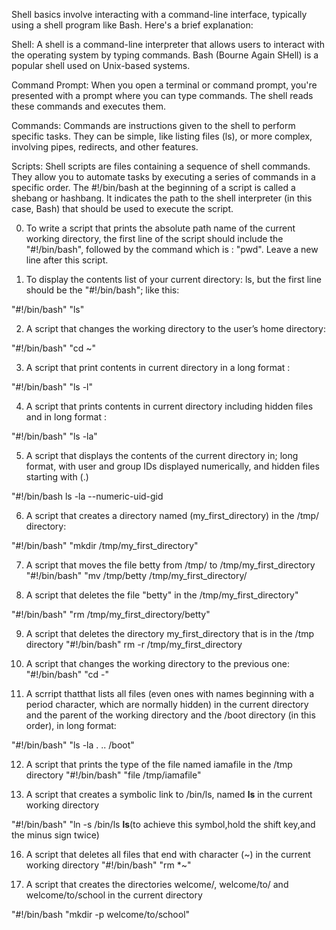 Shell basics involve interacting with a command-line interface, typically using a shell program like Bash. Here's a brief explanation:

Shell: A shell is a command-line interpreter that allows users to interact with the operating system by typing commands. Bash (Bourne Again SHell) is a popular shell used on Unix-based systems.

Command Prompt: When you open a terminal or command prompt, you're presented with a prompt where you can type commands. The shell reads these commands and executes them.

Commands: Commands are instructions given to the shell to perform specific tasks. They can be simple, like listing files (ls), or more complex, involving pipes, redirects, and other features.

Scripts: Shell scripts are files containing a sequence of shell commands. They allow you to automate tasks by executing a series of commands in a specific order. The #!/bin/bash at the beginning of a script is called a shebang or hashbang. It indicates the path to the shell interpreter (in this case, Bash) that should be used to execute the script.

0. To write a script that prints the absolute path name of the current working directory, the first line of the script should include the "#!/bin/bash", followed  by the command which is : "pwd". Leave a new line after this script.

1. To display the contents list of your current directory: ls, but the first line should be the "#!/bin/bash"; like this:

"#!/bin/bash"
"ls"

2. A script that changes the working directory to the user’s home directory:

"#!/bin/bash"
 "cd ~"

3. A script that print contents in current directory in a long format : 

"#!/bin/bash"
"ls -l"

4. A script that prints contents in current directory including hidden files and in long format : 

"#!/bin/bash"
"ls -la"

5. A script that displays the contents of the current directory in; long format, with user and group IDs displayed numerically, and hidden files starting with (.)

"#!/bin/bash
ls -la --numeric-uid-gid

6. A script that creates a directory named (my_first_directory) in the /tmp/ directory:

"#!/bin/bash"
"mkdir /tmp/my_first_directory"

7. A script that moves the file betty from /tmp/ to /tmp/my_first_directory
"#!/bin/bash"
"mv /tmp/betty /tmp/my_first_directory/

8. A script that deletes the file "betty" in the /tmp/my_first_directory"

"#!/bin/bash"
"rm /tmp/my_first_directory/betty"

9. A script that deletes the directory my_first_directory that is in the /tmp directory
"#!/bin/bash"
rm -r /tmp/my_first_directory

10. A script that changes the working directory to the previous one: 
"#!/bin/bash"
"cd -"

11. A scrript thatthat lists all files (even ones with names beginning with a period character, which are normally hidden) in the current directory and the parent of the working directory and the /boot directory (in this order), in long format:

"#!/bin/bash"
"ls -la . .. /boot"

12. A script that prints the type of the file named iamafile in the /tmp directory
"#!/bin/bash"
"file /tmp/iamafile"

13. A script that creates a symbolic link to /bin/ls, named __ls__ in the current working directory

"#!/bin/bash"
"ln -s /bin/ls __ls__(to achieve this symbol,hold the shift key,and the minus sign twice)

16. A script that deletes all files that end with character (~) in the current working directory
"#!/bin/bash"
"rm *~"

17. A script that creates the directories welcome/, welcome/to/ and welcome/to/school in the current directory

"#!/bin/bash
"mkdir -p welcome/to/school"


